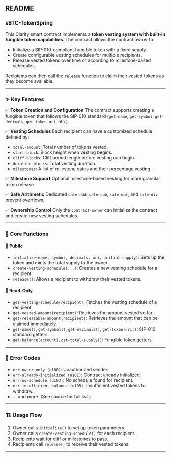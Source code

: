 

##  README

###  sBTC-TokenSpring

This Clarity smart contract implements a **token vesting system with built-in fungible token capabilities**. The contract allows the contract owner to:

* Initialize a SIP-010-compliant fungible token with a fixed supply.
* Create configurable vesting schedules for multiple recipients.
* Release vested tokens over time or according to milestone-based schedules.

Recipients can then call the `release` function to claim their vested tokens as they become available.

---

### ✨ Key Features

✅ **Token Creation and Configuration**
The contract supports creating a fungible token that follows the SIP-010 standard (`get-name`, `get-symbol`, `get-decimals`, `get-token-uri`, etc.).

✅ **Vesting Schedules**
Each recipient can have a customized schedule defined by:

* `total-amount`: Total number of tokens vested.
* `start-block`: Block height when vesting begins.
* `cliff-blocks`: Cliff period length before vesting can begin.
* `duration-blocks`: Total vesting duration.
* `milestones`: A list of milestone dates and their percentage vesting.

✅ **Milestone Support**
Optional milestone-based vesting for more granular token release.

✅ **Safe Arithmetic**
Dedicated `safe-add`, `safe-sub`, `safe-mul`, and `safe-div` prevent overflows.

✅ **Ownership Control**
Only the `contract-owner` can initialize the contract and create new vesting schedules.

---

### 🧠 Core Functions

#### 📜 Public

* `initialize(name, symbol, decimals, uri, initial-supply)`:
  Sets up the token and mints the total supply to the owner.
* `create-vesting-schedule(...)`:
  Creates a new vesting schedule for a recipient.
* `release()`:
  Allows a recipient to withdraw their vested tokens.

#### 📖 Read-Only

* `get-vesting-schedule(recipient)`:
  Fetches the vesting schedule of a recipient.
* `get-vested-amount(recipient)`:
  Retrieves the amount vested so far.
* `get-releasable-amount(recipient)`:
  Retrieves the amount that can be claimed immediately.
* `get-name()`, `get-symbol()`, `get-decimals()`, `get-token-uri()`:
  SIP-010 standard getters.
* `get-balance(account)`, `get-total-supply()`:
  Fungible token getters.

---

### 🧮 Error Codes

* `err-owner-only (u100)`: Unauthorized sender.
* `err-already-initialized (u101)`: Contract already initialized.
* `err-no-schedule (u103)`: No schedule found for recipient.
* `err-insufficient-balance (u105)`: Insufficient vested tokens to withdraw.
* … and more.
  (See source for full list.)

---

### 🏗️ Usage Flow

1. Owner calls `initialize()` to set up token parameters.
2. Owner calls `create-vesting-schedule()` for each recipient.
3. Recipients wait for cliff or milestones to pass.
4. Recipients call `release()` to receive their vested tokens.

---

